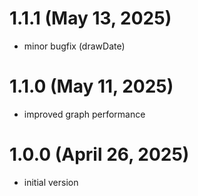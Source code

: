 # 1.1.1 (May 13, 2025)
* minor bugfix (drawDate)

# 1.1.0 (May 11, 2025)
* improved graph performance

# 1.0.0 (April 26, 2025)
* initial version 
